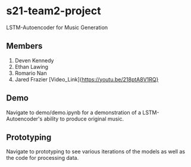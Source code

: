 # s21-team2-project

LSTM-Autoencoder for Music Generation

## Members

1. Deven Kennedy
2. Ethan Lawing
3. Romario Nan
4. Jared Frazier
[Video_Link]{https://youtu.be/218ptA8V1RQ}
## Demo

Navigate to demo/demo.ipynb for a demonstration of a LSTM-Autoencoder's ability to produce original music.

## Prototyping

Navigate to prototyping to see various iterations of the models as well as the code for processing data.

